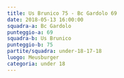 ```yaml
---
title: Us Brunico 75 - Bc Gardolo 69
date: 2018-05-13 16:00:00
squadra-a: Bc Gardolo
punteggio-a: 69
squadra-b: Us Brunico
punteggio-b: 75
partite/squadra: under-18-17-18
luogo: Meusburger
categoria: under 18
---
```

